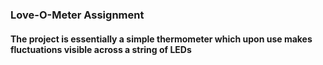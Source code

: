 ### Love-O-Meter Assignment

#### The project is essentially a simple thermometer which upon use makes fluctuations visible across a string of LEDs

#####

#####
